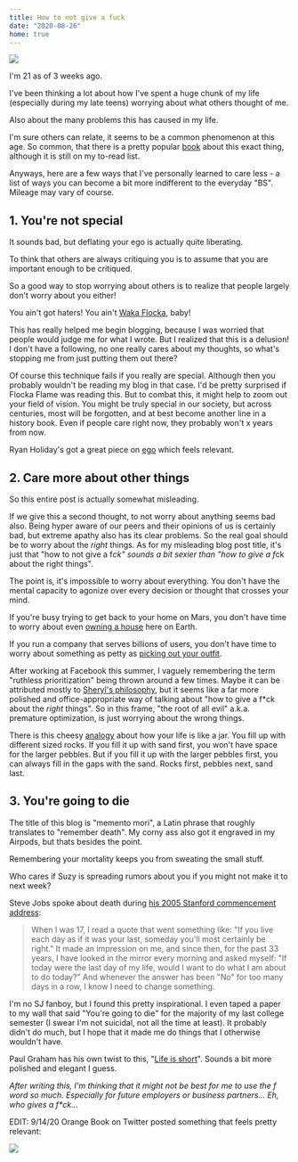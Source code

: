 ```yaml
---
title: How to not give a fuck
date: "2020-08-26"
home: true
---
```


![](https://artsy-media-uploads.s3.amazonaws.com/aP-WQsh26lYTb3VGLim94g%2FWanderer+thumb+800.jpg)

I'm 21 as of 3 weeks ago. 

I've been thinking a lot about how I've spent a huge chunk of my life (especially during my late teens) worrying about what others thought of me.

Also about the many problems this has caused in my life.

I'm sure others can relate, it seems to be a common phenomenon at this age. So common, that there is a pretty popular [book]((https://www.amazon.com/Subtle-Art-Not-Giving-Counterintuitive/dp/0062457713)) about this exact thing, although it is still on my to-read list. 

Anyways, here are a few ways that I've personally learned to care less - a list of ways you can become a bit more indifferent to the everyday "BS". Mileage may vary of course.


## 1. You're not special

It sounds bad, but deflating your ego is actually quite liberating.

To think that others are always critiquing you is to assume that you are important enough to be critiqued.

So a good way to stop worrying about others is to realize that people largely don't worry about you either!

You ain't got haters! You ain't [Waka Flocka](https://genius.com/63318), baby!

This has really helped me begin blogging, because I was worried that people would judge me for what I wrote. But I realized that this is a delusion! I don't have a following, no one really cares about my thoughts, so what's stopping me from just putting them out there?


Of course this technique fails if you really are special. Although then you probably wouldn't be reading my blog in that case. I'd be pretty surprised if Flocka Flame was reading this. But to combat this, it might help to zoom out your field of vision. You might be truly special in our society, but across centuries, most will be forgotten, and at best become another line in a history book. Even if people care right now, they probably won't x years from now.

Ryan Holiday's got a great piece on [ego](https://www.amazon.com/Ego-Enemy-Ryan-Holiday/dp/1591847818/ref=sr_1_1?ie=UTF8&qid=1463889922&sr=8-1&keywords=ego+is+the+enemy) which feels relevant.


## 2. Care more about other things

So this entire post is actually somewhat misleading. 

If we give this a second thought, to not worry about anything seems bad also. Being hyper aware of our peers and their opinions of us is certainly bad, but extreme apathy also has its clear problems. So the real goal should be to worry about the <i>right</i> things. As for my misleading blog post title, it's just that "how to not give a f*ck" sounds a bit sexier than "how to give a f*ck about the right things".

The point is, it's impossible to worry about everything. You don't have the mental capacity to agonize over every decision or thought that crosses your mind.


If you're busy trying to get back to your home on Mars, you don't have time to worry about even [owning a house](https://www.businessinsider.com/elon-musk-los-angeles-homes-real-estate-portfolio-photos) here on Earth.

If you run a company that serves billions of users, you don't have time to worry about something as petty as [picking out your outfit](https://www.businessinsider.com/mark-zuckerberg-same-t-shirt-2014-11).

After working at Facebook this summer, I vaguely remembering the term "ruthless prioritization" being thrown around a few times. Maybe it can be attributed mostly to [Sheryl's philosophy](https://www.inc.com/justin-bariso/sheryl-sandberg-just-gave-some-brilliant-career-ad.html), but it seems like a far more polished and office-appropriate way of talking about "how to give a f*ck about the <i>right</i> things". So in this frame, "the root of all evil" a.k.a. premature optimization, is just worrying about the wrong things.


There is this cheesy [analogy](https://www.youtube.com/watch?v=SqGRnlXplx0) about how your life is like a jar. You fill up with different sized rocks. If you fill it up with sand first, you won't have space for the larger pebbles. But if you fill it up with the larger pebbles first, you can always fill in the gaps with the sand. Rocks first, pebbles next, sand last.


## 3. You're going to die

The title of this blog is "memento mori", a Latin phrase that roughly translates to "remember death". My corny ass also got it engraved in my Airpods, but thats besides the point.

Remembering your mortality keeps you from sweating the small stuff.

Who cares if Suzy is spreading rumors about you if you might not make it to next week?

Steve Jobs spoke about death during [his 2005 Stanford commencement address](https://www.youtube.com/watch?v=xoUfvIb-9U4):

> When I was 17, I read a quote that went something like: "If you live each day as if it was your last, someday you'll most certainly be right." It made an impression on me, and since then, for the past 33 years, I have looked in the mirror every morning and asked myself: "If today were the last day of my life, would I want to do what I am about to do today?" And whenever the answer has been "No" for too many days in a row, I know I need to change something.

I'm no SJ fanboy, but I found this pretty inspirational. I even taped a paper to my wall that said "You're going to die" for the majority of my last college semester (I swear I'm not suicidal, not all the time at least). It probably didn't do much, but I hope that it made me do things that I otherwise wouldn't have. 

Paul Graham has his own twist to this, "[Life is short](http://www.paulgraham.com/vb.html)". Sounds a bit more polished and elegant I guess.

<i>After writing this, I'm thinking that it might not be best for me to use the f word so much. Especially for future employers or business partners... Eh, who gives a f*ck...</i>


EDIT: 9/14/20 Orange Book on Twitter posted something that feels pretty relevant:

![](https://i.imgur.com/Ymlw2mq.png)